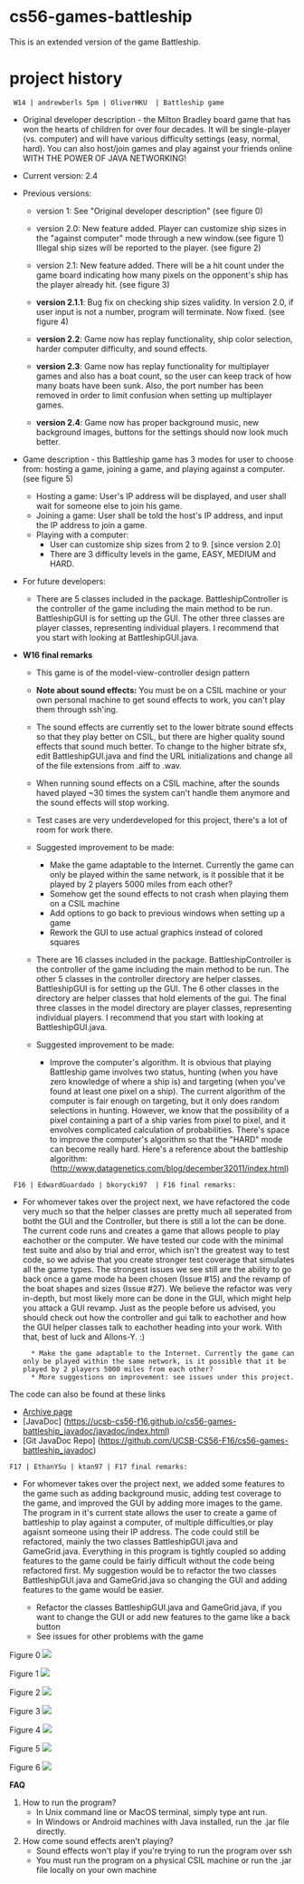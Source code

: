 # cs56-games-battleship

This is an extended version of the game Battleship. 

project history
===============
```
 W14 | andrewberls 5pm | OliverHKU  | Battleship game
```

* Original developer description - the Milton Bradley board game that has won the hearts of children for over four decades. It will be single-player (vs. computer) and will have various difficulty settings (easy, normal, hard).  You can also host/join games and play against your friends online WITH THE POWER OF JAVA NETWORKING!

* Current version: 2.4
* Previous versions:
	* version 1: See "Original developer description" (see figure 0)
	* version 2.0: New feature added. Player can customize ship sizes in the "against computer" mode through a new window.(see figure 1) Illegal ship sizes will be reported to the player. (see figure 2)
	* version 2.1: New feature added. There will be a hit count under the game board indicating how many pixels on the opponent's ship has the player already hit. (see figure 3)
	* <b>version 2.1.1</b>: Bug fix on checking ship sizes validity. In version 2.0, if user input is not a number, program will terminate. Now fixed. (see figure 4)
    * <b>version 2.2</b>: Game now has replay functionality, ship color selection, harder computer difficulty, and sound effects.

    * <b>version 2.3</b>: Game now has replay functionality for multiplayer games and also has a boat count, so the user can keep track of how many boats have been sunk. Also, the port number has been removed in order to limit confusion when setting up multiplayer games.
    
    * <b>version 2.4</b>: Game now has proper background music, new background images, buttons for the settings should now look much better. 

* Game description - this Battleship game has 3 modes for user to choose from: hosting a game, joining a game, and playing against a computer. (see figure 5)
	
	* Hosting a game: User's IP address will be displayed, and user shall wait for someone else to join his game.
	* Joining a game: User shall be told the host's IP address, and input the IP address to join a game.
	* Playing with a computer:
		* User can customize ship sizes from 2 to 9. [since version 2.0]
		* There are 3 difficulty levels in the game, EASY, MEDIUM and HARD.


* For future developers:

	* There are 5 classes included in the package. BattleshipController is the controller of the game including the main method to be run. BattleshipGUI is for setting up the GUI. The other three classes are player classes, representing individual players. I recommend that you start with looking at BattleshipGUI.java.

* <b>W16 final remarks</b>
    * This game is of the model-view-controller design pattern
    * <b>Note about sound effects:</b> You must be on a CSIL machine or your own personal machine to get sound effects to work, you can't play them through ssh'ing. 
    * The sound effects are currently set to the lower bitrate sound effects so that they play better on CSIL, but there are higher quality sound effects that sound much better. To change to the higher bitrate sfx, edit BattleshipGUI.java and find the URL initializations and change all of the file extensions from .aiff to .wav.
    * When running sound effects on a CSIL machine, after the sounds haved played ~30 times the system can't handle them anymore and the sound effects will stop working.
    * Test cases are very underdeveloped for this project, there's a lot of room for work there.

	* Suggested improvement to be made:
        * Make the game adaptable to the Internet. Currently the game can only be played within the same network, is it possible that it be played by 2 players 5000 miles from each other?
        * Somehow get the sound effects to not crash when playing them on a CSIL machine
        * Add options to go back to previous windows when setting up a game
        * Rework the GUI to use actual graphics instead of colored squares


	* There are 16 classes included in the package. BattleshipController is the controller of the game including the main method to be run. The other 5 classes in the controller directory are helper classes. BattleshipGUI is for setting up the GUI. The 6 other classes in the directory are helper classes that hold elements of the gui. The final three classes in the model directory are player classes, representing individual players. I recommend that you start with looking at BattleshipGUI.java.
	* Suggested improvement to be made:
		* Improve the computer's algorithm. It is obvious that playing Battleship game involves two status, hunting (when you have zero knowledge of where a ship is) and targeting (when you've found at least one pixel on a ship). The current algorithm of the computer is fair enough on targeting, but it only does random selections in hunting. However, we know that the possibility of a pixel containing a part of a ship varies from pixel to pixel, and it envolves complicated calculation of probabilities. There's space to improve the computer's algorithm so that the "HARD" mode can become really hard. Here's a reference about the battleship algorithm: 
(http://www.datagenetics.com/blog/december32011/index.html)

```
 F16 | EdwardGuardado | bkorycki97  | F16 final remarks:
```
	
* For whomever takes over the project next, we have refactored the code very much so that the helper classes are pretty much all seperated from botht the GUI and the Controller, but there is still a lot the can be done. The current code runs and creates a game that allows people to play eachother or the computer. We have tested our code with the minimal test suite and also by trial and error, which isn't the greatest way to test code, so we advise that you create stronger test coverage that simulates all the game types. The strongest issues we see still are the ability to go back once a game mode ha been chosen (Issue #15) and the revamp of the boat shapes and sizes (Issue #27). We believe the refactor was very in-depth, but most likely more can be done in the GUI, which might help you attack a GUI revamp. Just as the people before us advised, you should check out how the controller and gui talk to eachother and how the GUI helper classes talk to eachother heading into your work. With that, best of luck and Allons-Y. :)


		* Make the game adaptable to the Internet. Currently the game can only be played within the same network, is it possible that it be played by 2 players 5000 miles from each other?
		* More suggestions on improvement: see issues under this project.


The code can also be found at these links

- [Archive page](https://foo.cs.ucsb.edu/cs56/issues/0000501/)
- [JavaDoc] (https://ucsb-cs56-f16.github.io/cs56-games-battleship_javadoc/javadoc/index.html)
- [Git JavaDoc Repo] (https://github.com/UCSB-CS56-F16/cs56-games-battleship_javadoc)

```
F17 | EthanYSu | ktan97 | F17 final remarks:
```
* For whomever takes over the project next, we added some features to the game such as adding background music, adding test coverage to the game, and improved the GUI by adding more images to the game. The program in it's current state allows the user to create a game of battleship to play against a computer, of multiple difficulties,or play agaisnt someone using their IP address. The code could still be refactored, mainly the two classes BattleshipGUI.java and GameGrid.java. Everything in this program is tightly coupled so adding features to the game could be fairly difficult without the code being refactored first. My suggestion would be to refactor the two classes BattleshipGUI.java and GameGrid.java so changing the GUI and adding features to the game would be easier. 

	* Refactor the classes BattleshipGUI.java and GameGrid.java, if you want to change the GUI or add new features to the game like a back button 
	* See issues for other problems with the game
	
Figure 0
![](http://i.imgur.com/AUr93FG.png)


Figure 1
![](http://i.imgur.com/Pc82RXX.png)


Figure 2
![](http://i.imgur.com/PnBQ9Lu.png)


Figure 3
![](http://i.imgur.com/1iNCHmp.png)


Figure 4
![](http://i.imgur.com/djezD7F.png)


Figure 5
![](http://i.imgur.com/svm5tkM.png)


Figure 6
![](http://i.imgur.com/pHAfWoO.png)		

<b>FAQ</b>

1. How to run the program?
	* In Unix command line or MacOS terminal, simply type ant run.
	* In Windows or Android machines with Java installed, run the .jar file directly.
2. How come sound effects aren't playing?
    * Sound effects won't play if you're trying to run the program over ssh
    * You must run the program on a physical CSIL machine or run the .jar file locally on your own machine
